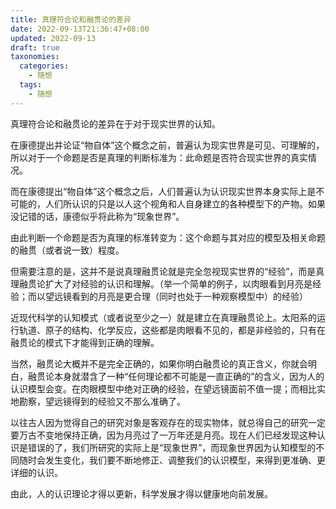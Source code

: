 ```yaml
---
title: 真理符合论和融贯论的差异
date: 2022-09-13T21:36:47+08:00
updated: 2022-09-13
draft: true
taxonomies:
  categories:
    - 随想
  tags:
    - 随想
---
```


真理符合论和融贯论的差异在于对于现实世界的认知。

在康德提出并论证“物自体”这个概念之前，普遍认为现实世界是可见、可理解的，所以对于一个命题是否是真理的判断标准为：此命题是否符合现实世界的真实情况。

而在康德提出“物自体”这个概念之后，人们普遍认为认识现实世界本身实际上是不可能的，人们所认识的只是以人这个视角和人自身建立的各种模型下的产物。如果没记错的话，康德似乎将此称为“现象世界”。

由此判断一个命题是否为真理的标准转变为：这个命题与其对应的模型及相关命题的融贯（或者说一致）程度。

但需要注意的是，这并不是说真理融贯论就是完全忽视现实世界的“经验”，而是真理融贯论扩大了对经验的认识和理解。（举一个简单的例子，以肉眼看到月亮是经验；而以望远镜看到的月亮是更合理（同时也处于一种观察模型中）的经验）

近现代科学的认知模式（或者说至少之一）就是建立在真理融贯论上。太阳系的运行轨道、原子的结构、化学反应，这些都是肉眼看不见的，都是非经验的，只有在融贯论的模式下才能得到正确的理解。

当然，融贯论大概并不是完全正确的，如果你明白融贯论的真正含义，你就会明白，融贯论本身就潜含了一种“任何理论都不可能是一直正确的”的含义，因为人的认识模型会变。在肉眼模型中绝对正确的经验，在望远镜面前不值一提；而相比实地勘察，望远镜得到的经验又不那么准确了。

以往古人因为觉得自己的研究对象是客观存在的现实物体，就总得自己的研究一定要万古不变地保持正确，因为月亮过了一万年还是月亮。现在人们已经发现这种认识是错误的了，我们所研究的实际上是“现象世界”，而现象世界因为认知模型的不同随时会发生变化，我们要不断地修正、调整我们的认识模型，来得到更准确、更详细的认识。

由此，人的认识理论才得以更新，科学发展才得以健康地向前发展。